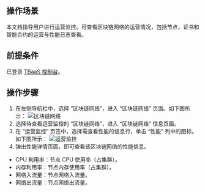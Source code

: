 ## 操作场景

本文档指导用户进行运营监控。可查看区块链网络的运营情况，包括节点，证书和智能合约的运营与性能日志查看。

## 前提条件

已登录 [TBaaS 控制台](https://console.cloud.tencent.com/tbaas)。

## 操作步骤

1. 在左侧导航栏中，选择 “区块链网络”，进入 “区块链网络” 页面。如下图所示：
![区块链网络](https://main.qcloudimg.com/raw/222b884f3187d9a66067e6e543ec0893.png)
2. 选择待查看运营监控的 “区块链网络”，进入 “区块链网络” 信息页面。
3. 在 “运营监控” 页签中，选择需查看性能的信息行，单击 “性能” 列中的图标。如下图所示：
![运营监控](https://main.qcloudimg.com/raw/77ecd4aead14ddf4fcd781f17a92fc24.png)
4. 弹出性能详情页面，即可查看该区块链网络的性能信息。
 - CPU 利用率：节点 CPU 使用率（占集群）。
 - 内存利用率：节点内存使用率（占集群）。
 - 网络入流量：节点网络入流量。
 - 网络出流量：节点网络出流量。
